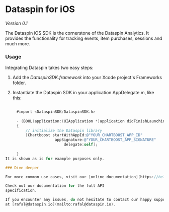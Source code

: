 # Dataspin for iOS

*Version 0.1*

The Dataspin iOS SDK is the cornerstone of the Dataspin Analytics. It
provides the functionality for tracking events, item purchases, sessions and much more. 


### Usage

Integrating Dataspin takes two easy steps:

 1. Add the *DataspinSDK.framework* into your Xcode project's Frameworks folder.

 2. Instantiate the Dataspin SDK in your application AppDelegate.m, like this:
    
```objective-c
 
     #import <DataspinSDK/DataspinSDK.h>
     
     - (BOOL)application:(UIApplication *)application didFinishLaunchingWithOptions:(NSDictionary *)launchOptions       
     {
         // initialize the Dataspin library
         [Chartboost startWithAppId:@"YOUR_CHARTBOOST_APP_ID" 
         			  appSignature:@"YOUR_CHARTBOOST_APP_SIGNATURE" 
         			      delegate:self];
           
     }
It is shown as is for example purposes only.

### Dive deeper

For more common use cases, visit our [online documentation](https://help.chartboost.com/documentation/ios).

Check out our documentation for the full API
specification.

If you encounter any issues, do not hesitate to contact our happy support team
at [rafal@dataspin.io](mailto:rafal@dataspin.io).

